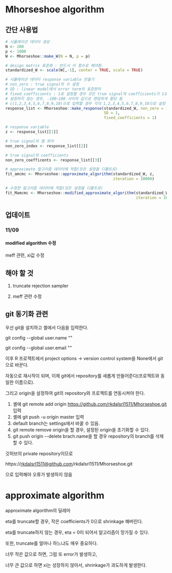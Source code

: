 # Mhorseshoe algorithm

## 간단 사용법


```r
# 시뮬레이션 데이터 생성
N <- 200
p <- 1000
W <- Mhorseshoe::make_W(N = N, p = p)

# design matrix 표준화 : 반드시 이 함수로 해야함.
standardized_W <- scale(W[,-1], center = TRUE, scale = TRUE)

# 시뮬레이션 데이터 response variable 만들기
# non_zero : true signal의 수 설정
# SD : linear model에서 error term의 표준편차
# fixed_coefficients : 1로 설정할 경우 모든 true signal의 coefficients가 1로 설정 됨
# 설정하지 않는 경우, -100~100 사이의 값으로 랜덤하게 할당 됨
# c(1,2,3,4,5,6,7,8,9,10)으로 입력할 경우 각각 1,2,3,4,5,6,7,8,9,10으로 설정 됨
response_list <- Mhorseshoe::make_response(standardized_W, non_zero = 10, 
                                           SD = 1, 
                                           fixed_coefficients = 1)

# response variable
z <- response_list[[1]]

# true signal의 열 위치
non_zero_index <- response_list[[2]]

# true signal의 coefficients
non_zero_coefficents <- response_list[[3]]

# approximate 알고리즘 데이터에 적합(모든 설정을 디폴트로)
fit_amcmc <- Mhorseshoe::approximate_algorithm(standardized_W, z,
                                               iteration = 10000)

# 수정한 알고리즘 데이터에 적합(모든 설정을 디폴트로)
fit_Mamcmc <- Mhorseshoe::modified_approximate_algorithm(standardized_W, z,
                                                         iteration = 10000)

```

## 업데이트

### 11/09

#### modified algorithm 수정

meff 관련, xi값 수정






## 해야 할 것 

1. truncate rejection sampler

2. meff 관련 수정



## git 동기화 관련

우선 git을 설치하고 셸에서 다음을 입력한다.

git config --global user.name ""

git config --global user.email ""

이후 R 프로젝트에서 project options -> version control system을 None에서 git으로 바꾼다.

자동으로 재시작이 되며, 이제 git에서 repository를 새롭게 만들어준다(프로젝트와 동일한 이름으로).

그리고 origin을 설정하여 git의 repository와 프로젝트를 연동시켜야 한다.

1. 셸에 git remote add origin https://github.com/rkdalsrl1511/Mhorseshoe.git 입력
2. 셸에 git push -u origin master 입력
3. default branch는 settings에서 바꿀 수 있음.
4. git remote remove origin을 할 경우, 설정된 origin을 초기화할 수 있다.
5. git push origin --delete brach.name을 할 경우 repository의 branch를 삭제할 수 있다.


깃허브의 private repository이므로

https://rkdalsrl1511@github.com/rkdalsrl1511/Mhorseshoe.git

으로 입력해야 오류가 발생하지 않음

# approximate algorithm

approximate algorithm의 딜레마

eta를 truncate할 경우, 작은 coefficients가 0으로 shrinkage 해버린다.

eta를 truncate하지 않는 경우, eta = 0이 되어서 알고리즘이 망가질 수 있다.

또한, truncate를 얼마나 하느냐도 매우 중요하다.

너무 작은 값으로 하면, 그럼 또 error가 발생하고, 

너무 큰 값으로 하면 xi는 성장하지 않아서, shrinkage가 과도하게 발생한다.
